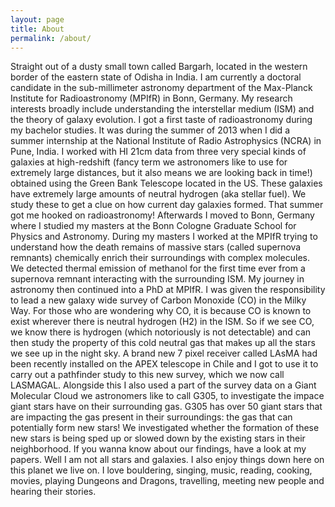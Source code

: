 ```yaml
---
layout: page
title: About
permalink: /about/
---
```

   Straight out of a dusty small town called Bargarh, located in the western border of the eastern state of Odisha in India. I am currently a doctoral candidate in the sub-millimeter astronomy department of the Max-Planck Institute for Radioastronomy (MPIfR) in Bonn, Germany. My research interests broadly include understanding the interstellar medium (ISM) and the theory of galaxy evolution.
   I got a first taste of radioastronomy during my bachelor studies. It was during the summer of 2013 when I did a summer internship at the National Institute of Radio Astrophysics (NCRA) in Pune, India. I worked with HI 21cm data from three very special kinds of galaxies at high-redshift (fancy term we astronomers like to use for extremely large distances, but it also means we are looking back in time!) obtained using the Green Bank Telescope located in the US. These galaxies have extremely large amounts of neutral hydrogen (aka stellar fuel). We study these to get a clue on how current day galaxies formed. That summer got me hooked on radioastronomy!
   Afterwards I moved to Bonn, Germany where I studied my masters at the Bonn Cologne Graduate School for Physics and Astronomy. During my masters I worked at the MPIfR trying to understand how the death remains of massive stars (called supernova remnants) chemically enrich their surroundings with complex molecules. We detected thermal emission of methanol for the first time ever from a supernova remnant interacting with the surrounding ISM.
   My journey in astronomy then continued into a PhD at MPIfR. I was given the responsibility to lead a new galaxy wide survey of Carbon Monoxide (CO) in the Milky Way. For those who are wondering why CO, it is because CO is known to exist wherever there is neutral hydrogen (H2) in the ISM. So if we see CO, we know there is hydrogen (which notoriously is not detectable) and can then study the property of this cold neutral gas that makes up all the stars we see up in the night sky. A brand new 7 pixel receiver called LAsMA had been recently installed on the APEX telescope in Chile and I got to use it to carry out a pathfinder study to this new survey, which we now call LASMAGAL. Alongside this I also used a part of the survey data on a Giant Molecular Cloud we astronomers like to call G305, to investigate the impace giant stars have on their surrounding gas. G305 has over 50 giant stars that are impacting the gas present in their surroundings: the gas that can potentially form new stars! We investigated whether the formation of these new stars is being sped up or slowed down by the existing stars in their neighborhood. If you wanna know about our findings, have a look at my papers.
   Well I am not all stars and galaxies. I also enjoy things down here on this planet we live on. I love bouldering, singing, music, reading, cooking, movies, playing Dungeons and Dragons, travelling, meeting new people and hearing their stories.
